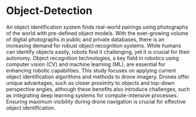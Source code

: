 # Object-Detection
An object identification system finds real-world pairings using photographs of the world with pre-defined object models. With the ever-growing volume of digital photographs in public and private databases, there is an increasing demand for robust object recognition systems. While humans can identify objects easily, robots find it challenging, yet it is crucial for their autonomy. Object recognition technologies, a key field in robotics using computer vision (CV) and machine learning (ML), are essential for enhancing robotic capabilities. This study focuses on applying current object identification algorithms and methods to drone imagery. Drones offer unique advantages, such as closer proximity to objects and top-down perspective angles, although these benefits also introduce challenges, such as integrating deep learning systems for compute-intensive processes. Ensuring maximum visibility during drone navigation is crucial for effective object identification.
